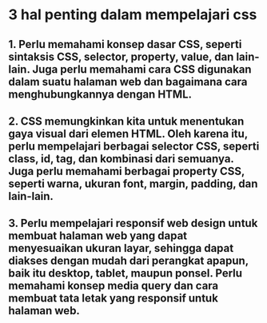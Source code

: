 # 3 hal penting dalam mempelajari css
## 1. Perlu memahami konsep dasar CSS, seperti sintaksis CSS, selector, property, value, dan lain-lain. Juga perlu memahami cara CSS digunakan dalam suatu halaman web dan bagaimana cara menghubungkannya dengan HTML.
## 2. CSS memungkinkan kita untuk menentukan gaya visual dari elemen HTML. Oleh karena itu, perlu mempelajari berbagai selector CSS, seperti class, id, tag, dan kombinasi dari semuanya. Juga perlu memahami berbagai property CSS, seperti warna, ukuran font, margin, padding, dan lain-lain.
## 3. Perlu mempelajari responsif web design untuk membuat halaman web yang dapat menyesuaikan ukuran layar, sehingga dapat diakses dengan mudah dari perangkat apapun, baik itu desktop, tablet, maupun ponsel. Perlu memahami konsep media query dan cara membuat tata letak yang responsif untuk halaman web.